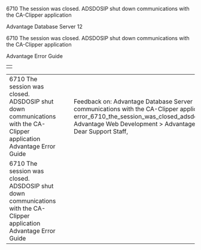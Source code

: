 6710 The session was closed. ADSDOSIP shut down communications with the CA-Clipper application




Advantage Database Server 12  

6710 The session was closed. ADSDOSIP shut down communications with the CA-Clipper application

Advantage Error Guide

|  |
| --- |
|  |

|  |  |  |  |  |
| --- | --- | --- | --- | --- |
| 6710 The session was closed. ADSDOSIP shut down communications with the CA-Clipper application  Advantage Error Guide |  |  | Feedback on: Advantage Database Server 12 - 6710 The session was closed. ADSDOSIP shut down communications with the CA-Clipper application Advantage Error Guide error\_6710\_the\_session\_was\_closed\_adsdosip\_shut\_down\_communications\_with\_the\_ca\_clipper\_application Advantage Web Development > Advantage Delphi OData Client > Delphi OData Components > TODataSet / Dear Support Staff, |  |
| 6710 The session was closed. ADSDOSIP shut down communications with the CA-Clipper application  Advantage Error Guide |  |  |  |  |